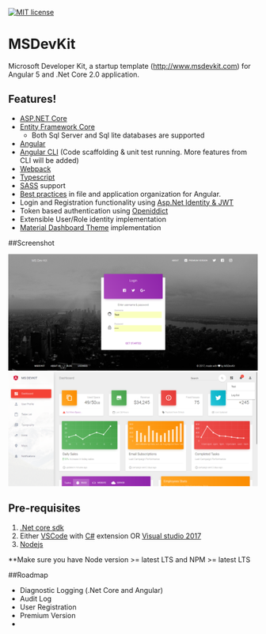[![MIT license](http://img.shields.io/badge/license-MIT-brightgreen.svg)](http://opensource.org/licenses/MIT)

# MSDevKit 
Microsoft Developer Kit, a startup template (http://www.msdevkit.com) for Angular 5 and .Net Core 2.0 application.


##  Features!

* [ASP.NET Core](http://www.dot.net/)
* [Entity Framework Core](https://docs.efproject.net/en/latest/)
    * Both Sql Server and Sql lite databases are supported 
* [Angular](https://angular.io/)
* [Angular CLI](https://cli.angular.io/) (Code scaffolding & unit test running. More features from CLI will be added)
* [Webpack](https://webpack.github.io/)
 * [Typescript](http://www.typescriptlang.org/)
* [SASS](http://sass-lang.com/) support
* [Best practices](https://angular.io/docs/ts/latest/guide/style-guide.html) in file and application organization for Angular.
* Login and Registration functionality using [Asp.Net Identity & JWT](https://docs.asp.net/en/latest/security/authentication/identity.html)
* Token based authentication using [Openiddict](https://github.com/openiddict/openiddict-core)
* Extensible User/Role identity implementation
* [Material Dashboard Theme](https://www.creative-tim.com/product/material-dashboard-angular2) implementation

##Screenshot

![Login](https://github.com/UsmanSabir/DevKitTemplate/raw/master/Resources/Login.PNG)
![Dashboard](https://github.com/UsmanSabir/DevKitTemplate/raw/master/Resources/Dashboard.PNG)

## Pre-requisites

1. [.Net core sdk](https://www.microsoft.com/net/core#windows)
2. Either [VSCode](https://code.visualstudio.com/) with [C#](https://marketplace.visualstudio.com/items?itemName=ms-vscode.csharp) extension OR [Visual studio 2017](https://www.visualstudio.com/)
3. [Nodejs](https://nodejs.org/en/)

**Make sure you have Node version >= latest LTS and NPM >= latest LTS

##Roadmap
* Diagnostic Logging (.Net Core and Angular)
* Audit Log
* User Registration
* Premium Version
* 

